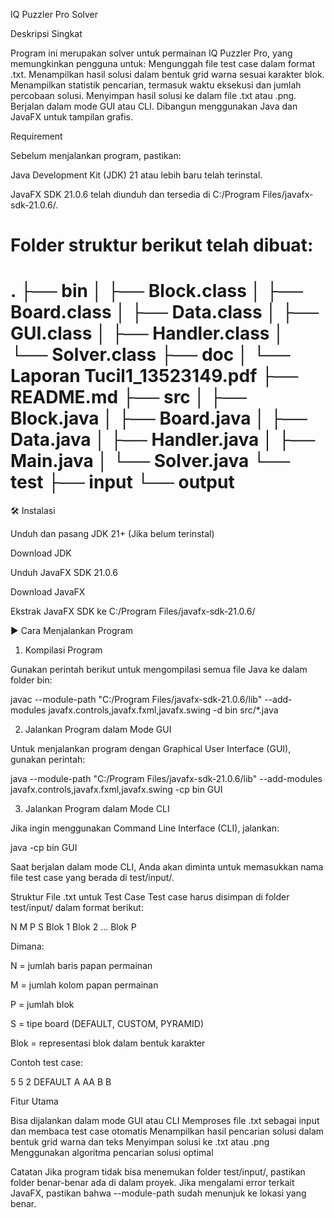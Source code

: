 IQ Puzzler Pro Solver

Deskripsi Singkat

Program ini merupakan solver untuk permainan IQ Puzzler Pro, yang memungkinkan pengguna untuk:
Mengunggah file test case dalam format .txt.
Menampilkan hasil solusi dalam bentuk grid warna sesuai karakter blok.
Menampilkan statistik pencarian, termasuk waktu eksekusi dan jumlah percobaan solusi.
Menyimpan hasil solusi ke dalam file .txt atau .png.
Berjalan dalam mode GUI atau CLI.
Dibangun menggunakan Java dan JavaFX untuk tampilan grafis.

Requirement

Sebelum menjalankan program, pastikan:

Java Development Kit (JDK) 21 atau lebih baru telah terinstal.

JavaFX SDK 21.0.6 telah diunduh dan tersedia di C:/Program Files/javafx-sdk-21.0.6/.

Folder struktur berikut telah dibuat:
==
.
├── bin
│   ├── Block.class
│   ├── Board.class
│   ├── Data.class
│   ├── GUI.class
│   ├── Handler.class
│   └── Solver.class
├── doc
│   └── Laporan Tucil1_13523149.pdf
├── README.md
├── src
│   ├── Block.java
│   ├── Board.java
│   ├── Data.java
│   ├── Handler.java
│   ├── Main.java
│   └── Solver.java
└── test
    ├── input
    └── output
==

🛠 Instalasi

Unduh dan pasang JDK 21+ (Jika belum terinstal)

Download JDK

Unduh JavaFX SDK 21.0.6

Download JavaFX

Ekstrak JavaFX SDK ke C:/Program Files/javafx-sdk-21.0.6/

▶️ Cara Menjalankan Program

1. Kompilasi Program

Gunakan perintah berikut untuk mengompilasi semua file Java ke dalam folder bin:

javac --module-path "C:/Program Files/javafx-sdk-21.0.6/lib" --add-modules javafx.controls,javafx.fxml,javafx.swing -d bin src/*.java

2. Jalankan Program dalam Mode GUI

Untuk menjalankan program dengan Graphical User Interface (GUI), gunakan perintah:

java --module-path "C:/Program Files/javafx-sdk-21.0.6/lib" --add-modules javafx.controls,javafx.fxml,javafx.swing -cp bin GUI

3. Jalankan Program dalam Mode CLI

Jika ingin menggunakan Command Line Interface (CLI), jalankan:

java -cp bin GUI

Saat berjalan dalam mode CLI, Anda akan diminta untuk memasukkan nama file test case yang berada di test/input/.

Struktur File .txt untuk Test Case
Test case harus disimpan di folder test/input/ dalam format berikut:

N M P
S
Blok 1
Blok 2
...
Blok P

Dimana:

N = jumlah baris papan permainan

M = jumlah kolom papan permainan

P = jumlah blok

S = tipe board (DEFAULT, CUSTOM, PYRAMID)

Blok = representasi blok dalam bentuk karakter

Contoh test case:

5 5 2
DEFAULT
A
AA
B B

Fitur Utama

Bisa dijalankan dalam mode GUI atau CLI
Memproses file .txt sebagai input dan membaca test case otomatis
Menampilkan hasil pencarian solusi dalam bentuk grid warna dan teks
Menyimpan solusi ke .txt atau .png
Menggunakan algoritma pencarian solusi optimal

Catatan
Jika program tidak bisa menemukan folder test/input/, pastikan folder benar-benar ada di dalam proyek.
Jika mengalami error terkait JavaFX, pastikan bahwa --module-path sudah menunjuk ke lokasi yang benar.
